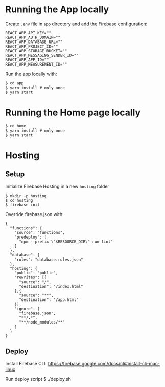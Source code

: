 # Running the App locally

Create `.env` file in `app` directory and add the Firebase configuration:

```
REACT_APP_API_KEY=""
REACT_APP_AUTH_DOMAIN=""
REACT_APP_DATABASE_URL=""
REACT_APP_PROJECT_ID=""
REACT_APP_STORAGE_BUCKET=""
REACT_APP_MESSAGING_SENDER_ID=""
REACT_APP_APP_ID=""
REACT_APP_MEASUREMENT_ID=""
```

Run the app locally with:
```
$ cd app
$ yarn install # only once
$ yarn start
```

# Running the Home page locally

```
$ cd home
$ yarn install # only once
$ yarn start
```

# Hosting

## Setup

Initialize Firebase Hosting in a new `hosting` folder
```
$ mkdir -p hosting
$ cd hosting
$ firebase init
```

Override firebase.json with:
```
{
  "functions": {
    "source": "functions",
    "predeploy": [
      "npm --prefix \"$RESOURCE_DIR\" run lint"
    ]
  },
  "database": {
    "rules": "database.rules.json"
  },
  "hosting": {
    "public": "public",
    "rewrites": [{
      "source": "/",
      "destination": "/index.html"
    },{
      "source": "**",
      "destination": "/app.html"
    }],
    "ignore": [
      "firebase.json",
      "**/.*",
      "**/node_modules/**"
    ]
  }
}
```

## Deploy

Install Firebase CLI:
https://firebase.google.com/docs/cli#install-cli-mac-linux

Run deploy script
$ ./deploy.sh